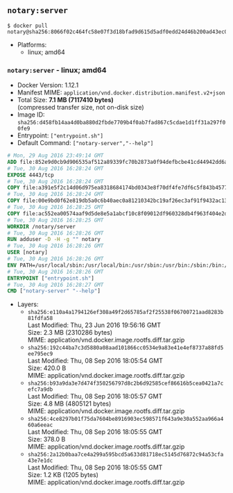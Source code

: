## `notary:server`

```console
$ docker pull notary@sha256:8066f02c464fc58e07f3d18bfad9d615d5adf0edd24d46b200ad43ec08e077d1
```

-	Platforms:
	-	linux; amd64

### `notary:server` - linux; amd64

-	Docker Version: 1.12.1
-	Manifest MIME: `application/vnd.docker.distribution.manifest.v2+json`
-	Total Size: **7.1 MB (7117410 bytes)**  
	(compressed transfer size, not on-disk size)
-	Image ID: `sha256:d458fb14aa4d0ba880d2fbde7709b4f0ab7fad867c5cdae1d1ff31a297f00fe9`
-	Entrypoint: `["entrypoint.sh"]`
-	Default Command: `["notary-server","--help"]`

```dockerfile
# Mon, 29 Aug 2016 23:49:14 GMT
ADD file:852e9d0cb9d906535af512a89339fc70b2873a0f94defbcbe41cd44942dd6ac8 in / 
# Tue, 30 Aug 2016 16:28:24 GMT
EXPOSE 4443/tcp
# Tue, 30 Aug 2016 16:28:24 GMT
COPY file:a391e5f2c14d06d975ea8318684174bd0343e8f70df4fe7df6c5f843b4577f75 in /notary/server/ 
# Tue, 30 Aug 2016 16:28:24 GMT
COPY file:00e9bd0f62e819db5a0c6b40aec0a81210342bc19af26ec3af91f9432ac13587 in /notary/server/ 
# Tue, 30 Aug 2016 16:28:25 GMT
COPY file:ac552ea00574aaf9d5de8e5a1abcf10c8f09012df960328db4f963f404e2d409 in /notary/server/ 
# Tue, 30 Aug 2016 16:28:25 GMT
WORKDIR /notary/server
# Tue, 30 Aug 2016 16:28:26 GMT
RUN adduser -D -H -g "" notary
# Tue, 30 Aug 2016 16:28:26 GMT
USER [notary]
# Tue, 30 Aug 2016 16:28:26 GMT
ENV PATH=/usr/local/sbin:/usr/local/bin:/usr/sbin:/usr/bin:/sbin:/bin:/notary/server
# Tue, 30 Aug 2016 16:28:26 GMT
ENTRYPOINT ["entrypoint.sh"]
# Tue, 30 Aug 2016 16:28:27 GMT
CMD ["notary-server" "--help"]
```

-	Layers:
	-	`sha256:e110a4a1794126ef308a49f2d65785af2f25538f06700721aad8283b81fdfa58`  
		Last Modified: Thu, 23 Jun 2016 19:56:16 GMT  
		Size: 2.3 MB (2310286 bytes)  
		MIME: application/vnd.docker.image.rootfs.diff.tar.gzip
	-	`sha256:192c44ba7c3d5880a08aad101866cc0534e9a83e41e4ef8737a88fd5ee795ec9`  
		Last Modified: Thu, 08 Sep 2016 18:05:54 GMT  
		Size: 420.0 B  
		MIME: application/vnd.docker.image.rootfs.diff.tar.gzip
	-	`sha256:b93a9da3e7d474f350256797d8c2b6d92585cef86616b5cea0421a7cefc7a9db`  
		Last Modified: Thu, 08 Sep 2016 18:05:57 GMT  
		Size: 4.8 MB (4805121 bytes)  
		MIME: application/vnd.docker.image.rootfs.diff.tar.gzip
	-	`sha256:4ce8297b01f75da7604be8916903ec598571f643a9e30a552aa966a460a6eeac`  
		Last Modified: Thu, 08 Sep 2016 18:05:55 GMT  
		Size: 378.0 B  
		MIME: application/vnd.docker.image.rootfs.diff.tar.gzip
	-	`sha256:2a12b0baa7ce4a299a595bcd5a633d81718ec5145d76872c94a53cfa43e7e1dc`  
		Last Modified: Thu, 08 Sep 2016 18:05:55 GMT  
		Size: 1.2 KB (1205 bytes)  
		MIME: application/vnd.docker.image.rootfs.diff.tar.gzip
